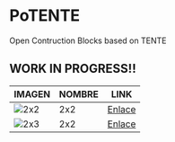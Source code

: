 # PoTENTE
Open Contruction Blocks based on TENTE

## WORK IN PROGRESS!!

|IMAGEN|NOMBRE|LINK|
|------|------|----|
|![2x2](https://github.com/lobotic/OpenC/blob/master/2x2/2x2.jpg)| 2x2 |[Enlace](https://github.com/lobotic/OpenC/tree/master/2x2)|
|![2x3](https://github.com/lobotic/OpenC/blob/master/2x3/2x3.jpg)| 2x2 |[Enlace](https://github.com/lobotic/OpenC/tree/master/2x3)|
